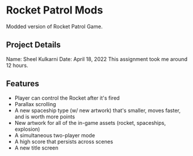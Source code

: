 # Rocket Patrol Mods
Modded version of Rocket Patrol Game.

## Project Details
Name: Sheel Kulkarni
Date: April 18, 2022
This assignment took me around 12 hours.

## Features
- Player can control the Rocket after it's fired
- Parallax scrolling
- A new spaceship type (w/ new artwork) that's smaller, moves faster, and is worth more points
- New artwork for all of the in-game assets (rocket, spaceships, explosion)
- A simultaneous two-player mode
- A high score that persists across scenes
- A new title screen